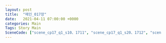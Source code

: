 ```yaml
---
layout: post
title:  "메인_017장"
date:   2021-04-11 07:00:00 +0000
categories: Main
Tags: Story Main
SceneCode: ["scene_cp17_q1_s10、1711", "scene_cp17_q1_s20、1712", "scene_cp17_q2_s10、1721", "scene_cp17_q2_s20、1722", "scene_cp17_q3_s10、1731", "scene_cp17_q3_s20、1732", "scene_cp17_q4_s10、1741", "scene_cp17_q4_s20、1742", "scene_cp17_q4_s30、1743"]
---
```

